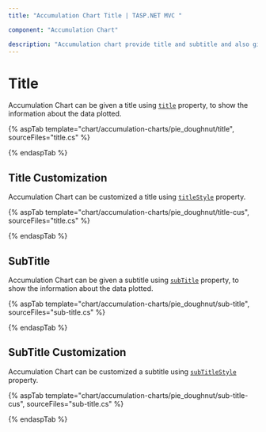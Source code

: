 ```yaml
---
title: "Accumulation Chart Title | TASP.NET MVC "

component: "Accumulation Chart"

description: "Accumulation chart provide title and subtitle and also gives their customization like font size and color."
---
```

<!-- markdownlint-disable MD036 -->

# Title

Accumulation Chart can be given a title using [`title`](https://help.syncfusion.com/cr/aspnetcore-js2/Syncfusion.EJ2.Charts.AccumulationChart.html#Syncfusion_EJ2_Charts_AccumulationChart_Title) property, to show the information
about the data plotted.

{% aspTab template="chart/accumulation-charts/pie_doughnut/title", sourceFiles="title.cs" %}

{% endaspTab %}

## Title Customization

Accumulation Chart can be customized a title using [`titleStyle`](https://help.syncfusion.com/cr/aspnetcore-js2/Syncfusion.EJ2.Charts.AccumulationChart.html#Syncfusion_EJ2_Charts_AccumulationChart_TitleStyle) property.

{% aspTab template="chart/accumulation-charts/pie_doughnut/title-cus", sourceFiles="title.cs" %}

{% endaspTab %}

## SubTitle

Accumulation Chart can be given a subtitle using [`subTitle`](https://help.syncfusion.com/cr/aspnetcore-js2/Syncfusion.EJ2.Charts.AccumulationChart.html#Syncfusion_EJ2_Charts_AccumulationChart_SubTitle) property, to show the information
about the data plotted.

{% aspTab template="chart/accumulation-charts/pie_doughnut/sub-title", sourceFiles="sub-title.cs" %}

{% endaspTab %}

## SubTitle Customization

Accumulation Chart can be customized a subtitle using [`subTitleStyle`](https://help.syncfusion.com/cr/aspnetcore-js2/Syncfusion.EJ2.Charts.AccumulationChart.html#Syncfusion_EJ2_Charts_AccumulationChart_SubTitleStyle) property.

{% aspTab template="chart/accumulation-charts/pie_doughnut/sub-title-cus", sourceFiles="sub-title.cs" %}

{% endaspTab %}
